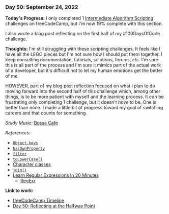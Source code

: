 ### Day 50: September 24, 2022

**Today's Progress:** I only completed 1 [Intermediate Algorithm Scripting](https://www.freecodecamp.org/learn/javascript-algorithms-and-data-structures/#intermediate-algorithm-scripting) challenges on freeCodeCamp, but I'm now 19% complete with this section.

I also wrote a blog post reflecting on the first half of my #100DaysOfCode challenge.

**Thoughts:** I'm still struggling with these scripting challenges. It feels like I have all the LEGO pieces but I'm not sure how I should put them together. I keep consulting documentation, tutorials, solutions, forums, etc. I'm sure this is all part of the process and I'm sure it mimics part of the actual work of a developer, but it's difficult not to let my human emotions get the better of me.

HOWEVER, part of my blog post reflection focused on what I plan to do moving forward into the second half of this challenge which, among other things, is to be more patient with myself and the learning process. It *can* be frustrating only completing 1 challenge, but it doesn't *have* to be. One is better than none. I made a little bit of progress toward my goal of switching careers and that counts for something.

*Study Music:* [Bossa Cafe](https://youtu.be/R4GVJ9bfCqs)

*References:*

- [`Object.keys`](https://developer.mozilla.org/en-US/docs/Web/JavaScript/Reference/Global_Objects/Object/keys)
- [`hasOwnProperty`](https://developer.mozilla.org/en-US/docs/Web/JavaScript/Reference/Global_Objects/Object/hasOwnProperty)
- [`filter`](https://developer.mozilla.org/en-US/docs/Web/JavaScript/Reference/Global_Objects/Array/filter)
- [`toLowerCase()`](https://developer.mozilla.org/en-US/docs/Web/JavaScript/Reference/Global_Objects/String/toLowerCase)
- [Character classes](https://developer.mozilla.org/en-US/docs/Web/JavaScript/Guide/Regular_Expressions/Character_Classes)
- [`join()`](https://developer.mozilla.org/en-US/docs/Web/JavaScript/Reference/Global_Objects/Array/join)
- [Learn Regular Expressions In 20 Minutes](https://youtu.be/rhzKDrUiJVk)
  - [RegExr](https://regexr.com/)

**Link to work:**

- [freeCodeCamp Timeline](https://www.freecodecamp.org/ananfito)
- [Day 50: Reflecting at the Halfway Point](https://ananfito.hashnode.dev/day-50-reflecting-at-the-halfway-point)
